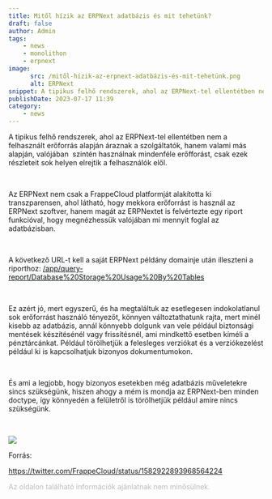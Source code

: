 ```yaml
---
title: Mitől hízik az ERPNext adatbázis és mit tehetünk?
draft: false
author: Admin
tags:
    - news
    - monolithon
    - erpnext
image:
      src: /mitől-hízik-az-erpnext-adatbázis-és-mit-tehetünk.png
      alt: ERPNext
snippet: A tipikus felhő rendszerek, ahol az ERPNext-tel ellentétben nem a felhasznált erőforrás alapján áraznak a szolgáltatók, hanem valami más alapján, valójában  szintén használnak mindenféle erőfforást...
publishDate: 2023-07-17 11:39
category:
    - news
---
```


<p>A tipikus felhő rendszerek, ahol az ERPNext-tel ellentétben nem a felhasznált erőforrás alapján áraznak a szolgáltatók, hanem valami más alapján, valójában &nbsp;szintén használnak mindenféle erőfforást, csak ezek részleteit sok helyen elrejtik a felhasználók elől. </p><p><br></p><p>Az ERPNext nem csak a FrappeCloud platformját alakította ki transzparensen, ahol látható, hogy mekkora erőforrást is használ az ERPNext szoftver, hanem magát az ERPNextet is felvértezte egy riport funkcióval, hogy megnézhessük valójában mi mennyit foglal az adatbázisban.</p><p><br></p><p>A következő URL-t kell a saját ERPNext példány domainje után illeszteni a riporthoz: <a href="/app/query-report/Database%20Storage%20Usage%20By%20Tables" rel="noopener noreferrer" style="color: inherit; background-color: rgb(243, 245, 248); font-size: 14px;">/app/query-report/Database%20Storage%20Usage%20By%20Tables</a></p><p><br></p><p>Ez azért jó, mert egyszerű, és ha megtaláltuk az esetlegesen indokolatlanul sok erőforrást használó tényezőt, könnyen változtathatunk rajta, mert minél kisebb az adatbázis, annál könnyebb dolgunk van vele például biztonsági mentések készítésénél vagy frissítésnél, ami mindkettő esetben kíméli a pénztárcánkat. Például törölhetjük a felesleges verziókat és a verziókezelést például ki is kapcsolhatjuk bizonyos dokumentumokon.</p><p><br></p><p>És ami a legjobb, hogy bizonyos esetekben még adatbázis műveletekre sincs szükségünk, hiszen ahogy a mém is mondja az ERPNext-ben minden doctype, így könnyedén a felületről is törölhetjük például amire nincs szükségünk.</p><p><br></p><p><img src="/cqblbkY.jpg"></p><p>Forrás:</p><p><a href="https://twitter.com/FrappeCloud/status/1582922893968564224" rel="noopener noreferrer">https://twitter.com/FrappeCloud/status/1582922893968564224</a></p>

<p><span style="color: rgb(187, 187, 187);">Az oldalon található információk ajánlatnak nem minősülnek. </span></p>

